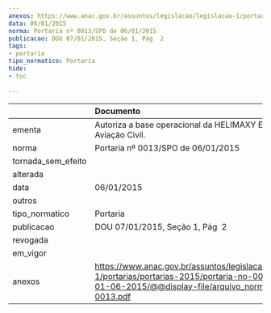 ```yaml
---
anexos: https://www.anac.gov.br/assuntos/legislacao/legislacao-1/portarias/portarias-2015/portaria-no-0013-spo-de-01-06-2015/@@display-file/arquivo_norma/PA2015-0013.pdf
data: 06/01/2015
norma: Portaria nº 0013/SPO de 06/01/2015
publicacao: DOU 07/01/2015, Seção 1, Pág  2
tags:
- portaria
tipo_normatico: Portaria
hide: 
- toc 
 
---
```


|                    | Documento                                                                                                                                                         |
|:-------------------|:------------------------------------------------------------------------------------------------------------------------------------------------------------------|
| ementa             | Autoriza a base operacional da HELIMAXY Escola de Aviação Civil.                                                                                                  |
| norma              | Portaria nº 0013/SPO de 06/01/2015                                                                                                                                |
| tornada_sem_efeito |                                                                                                                                                                   |
| alterada           |                                                                                                                                                                   |
| data               | 06/01/2015                                                                                                                                                        |
| outros             |                                                                                                                                                                   |
| tipo_normatico     | Portaria                                                                                                                                                          |
| publicacao         | DOU 07/01/2015, Seção 1, Pág  2                                                                                                                                   |
| revogada           |                                                                                                                                                                   |
| em_vigor           |                                                                                                                                                                   |
| anexos             | https://www.anac.gov.br/assuntos/legislacao/legislacao-1/portarias/portarias-2015/portaria-no-0013-spo-de-01-06-2015/@@display-file/arquivo_norma/PA2015-0013.pdf |